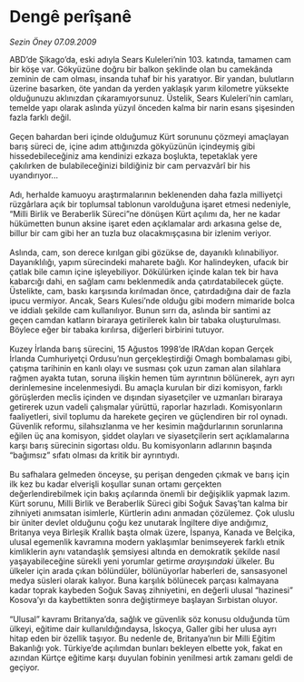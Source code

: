 # Dengê perîşanê

*Sezin Öney 07.09.2009*

<div class="taraf_structure_2col_1zq">
<div class="margen_n">



 <p>ABD’de Şikago’da, eski adıyla Sears Kuleleri’nin 103. katında, tamamen cam bir köşe var. Gökyüzüne doğru bir balkon şeklinde olan bu camekânda zeminin de cam olması, insanda tuhaf bir his yaratıyor. Bir yandan, bulutların üzerine basarken, öte yandan da yerden yaklaşık yarım kilometre yüksekte olduğunuzu aklınızdan çıkaramıyorsunuz. Üstelik, Sears Kuleleri’nin camları, temelde yapı olarak aslında yüzyıl önceden kalma bir narin esans şişesinden fazla farklı değil. <br/><br/>Geçen bahardan beri içinde olduğumuz Kürt sorununu çözmeyi amaçlayan barış süreci de, içine adım attığınızda gökyüzünün içindeymiş gibi hissedebileceğiniz ama kendinizi ezkaza boşlukta, tepetaklak yere çakılırken de bulabileceğinizi bildiğiniz bir cam pervazvârî bir his uyandırıyor... <br/><br/>Adı, herhalde kamuoyu araştırmalarının beklenenden daha fazla milliyetçi rüzgârlara açık bir toplumsal tablonun varolduğuna işaret etmesi nedeniyle, “Milli Birlik ve Beraberlik Süreci”ne dönüşen Kürt açılımı da, her ne kadar hükümetten bunun aksine işaret eden açıklamalar ardı arkasına gelse de, billur bir cam gibi her an tuzla buz olacakmışçasına bir izlenim veriyor. <br/><br/>Aslında, cam, son derece kırılgan gibi gözükse de, dayanıklı kılınabiliyor. Dayanıklılığı, yapım sürecindeki maharete bağlı. Kor halindeyken, ufacık bir çatlak bile camın içine işleyebiliyor. Dökülürken içinde kalan tek bir hava kabarcığı dahi, en sağlam camı beklenmedik anda çatırdatabilecek güçte. Üstelikte, cam, baskı karşısında kırılmadan önce, çatırdadığına dair de fazla ipucu vermiyor. Ancak, Sears Kulesi’nde olduğu gibi modern mimaride bolca ve iddialı şekilde cam kullanılıyor. Bunun sırrı da, aslında bir santimi az geçen camdan katların biraraya getirilerek kalın bir tabaka oluşturulması. Böylece eğer bir tabaka kırılırsa, diğerleri birbirini tutuyor. <br/><br/>Kuzey İrlanda barış sürecini, 15 Ağustos 1998’de IRA’dan kopan Gerçek İrlanda Cumhuriyetçi Ordusu’nun gerçekleştirdiği Omagh bombalaması gibi, çatışma tarihinin en kanlı olayı ve susması çok uzun zaman alan silahlara rağmen ayakta tutan, soruna ilişkin hemen tüm ayrıntının bölünerek, ayrı ayrı derinlemesine incelenmesiydi. Bu amaçla kurulan bir dizi komisyon, farklı görüşlerden meclis içinden ve dışından siyasetçiler ve uzmanları biraraya getirerek uzun vadeli çalışmalar yürüttü, raporlar hazırladı. Komisyonların faaliyetleri, sivil toplumu da harekete geçiren ve güçlendiren bir rol oynadı. Güvenlik reformu, silahsızlanma ve her kesimin mağdurlarının sorunlarına eğilen üç ana komisyon, şiddet olayları ve siyasetçilerin sert açıklamalarına karşı barış sürecinin sigortası oldu. Bu komisyonların adlarının başında “bağımsız” sıfatı olması da kritik bir ayrıntıydı. <br/><br/>Bu safhalara gelmeden önceyse, şu perişan dengeden çıkmak ve barış için ilk kez bu kadar elverişli koşullar sunan ortamı gerçekten değerlendirebilmek için bakış açılarında önemli bir değişiklik yapmak lazım. Kürt sorunu, Milli Birlik ve Beraberlik Süreci gibi Soğuk Savaş’tan kalma bir zihniyeti anımsatan isimlerle, Kürtlerin adını anmadan çözülemez. Çok uluslu bir üniter devlet olduğunu çoğu kez unutarak İngiltere diye andığımız, Britanya veya Birleşik Krallık başta olmak üzere, İspanya, Kanada ve Belçika, ulusal egemenlik kavramına modern yaklaşımlar benimseyerek farklı etnik kimliklerin aynı vatandaşlık şemsiyesi altında en demokratik şekilde nasıl yaşayabileceğine sürekli yeni yorumlar getirme <i>arayışındaki </i>ülkeler. Bu ülkeler için arada çıkan bölündüler, bölünüyorlar haberleri de, sansasyonel medya süsleri olarak kalıyor. Buna karşılık bölünecek parçası kalmayana kadar toprak kaybeden Soğuk Savaş zihniyetini, en değerli ulusal “hazinesi” Kosova’yı da kaybettikten sonra değiştirmeye başlayan Sırbistan oluyor. <br/><br/>“Ulusal” kavramı Britanya’da, sağlık ve güvenlik söz konusu olduğunda tüm ülkeyi, eğitime dair kullanıldığındaysa, İskoçya, Galler gibi her ulusa ayrı hitap eden bir özellik taşıyor. Bu nedenle de, Britanya’nın bir Milli Eğitim Bakanlığı yok. Türkiye’de açılımdan bunları bekleyen elbette yok, fakat en azından Kürtçe eğitime karşı duyulan fobinin yenilmesi artık zamanı geldi de geçiyor.</p>
<br/>
<br/>
<br/>



<br/>


<div id="taraf_not">
</div>

</div>


</div>
